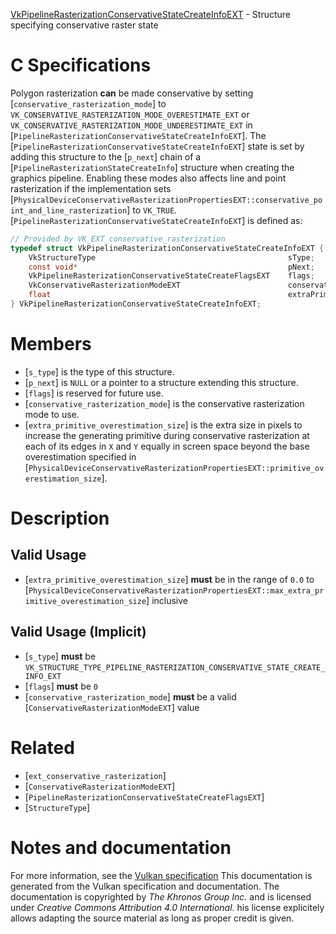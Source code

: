 [VkPipelineRasterizationConservativeStateCreateInfoEXT](https://www.khronos.org/registry/vulkan/specs/1.3-extensions/man/html/VkPipelineRasterizationConservativeStateCreateInfoEXT.html) - Structure specifying conservative raster state

# C Specifications
Polygon rasterization  **can**  be made conservative by setting
[`conservative_rasterization_mode`] to
`VK_CONSERVATIVE_RASTERIZATION_MODE_OVERESTIMATE_EXT` or
`VK_CONSERVATIVE_RASTERIZATION_MODE_UNDERESTIMATE_EXT` in
[`PipelineRasterizationConservativeStateCreateInfoEXT`].
The [`PipelineRasterizationConservativeStateCreateInfoEXT`] state is set
by adding this structure to the [`p_next`] chain of a
[`PipelineRasterizationStateCreateInfo`] structure when creating the
graphics pipeline.
Enabling these modes also affects line and point rasterization if the
implementation sets
[`PhysicalDeviceConservativeRasterizationPropertiesEXT::conservative_point_and_line_rasterization`]
to `VK_TRUE`.[`PipelineRasterizationConservativeStateCreateInfoEXT`] is defined as:
```c
// Provided by VK_EXT_conservative_rasterization
typedef struct VkPipelineRasterizationConservativeStateCreateInfoEXT {
    VkStructureType                                           sType;
    const void*                                               pNext;
    VkPipelineRasterizationConservativeStateCreateFlagsEXT    flags;
    VkConservativeRasterizationModeEXT                        conservativeRasterizationMode;
    float                                                     extraPrimitiveOverestimationSize;
} VkPipelineRasterizationConservativeStateCreateInfoEXT;
```

# Members
- [`s_type`] is the type of this structure.
- [`p_next`] is `NULL` or a pointer to a structure extending this structure.
- [`flags`] is reserved for future use.
- [`conservative_rasterization_mode`] is the conservative rasterization mode to use.
- [`extra_primitive_overestimation_size`] is the extra size in pixels to increase the generating primitive during conservative rasterization at each of its edges in `X` and `Y` equally in screen space beyond the base overestimation specified in [`PhysicalDeviceConservativeRasterizationPropertiesEXT::primitive_overestimation_size`].

# Description
## Valid Usage
-  [`extra_primitive_overestimation_size`] **must**  be in the range of `0.0` to [`PhysicalDeviceConservativeRasterizationPropertiesEXT::max_extra_primitive_overestimation_size`] inclusive

## Valid Usage (Implicit)
-  [`s_type`] **must**  be `VK_STRUCTURE_TYPE_PIPELINE_RASTERIZATION_CONSERVATIVE_STATE_CREATE_INFO_EXT`
-  [`flags`] **must**  be `0`
-  [`conservative_rasterization_mode`] **must**  be a valid [`ConservativeRasterizationModeEXT`] value

# Related
- [`ext_conservative_rasterization`]
- [`ConservativeRasterizationModeEXT`]
- [`PipelineRasterizationConservativeStateCreateFlagsEXT`]
- [`StructureType`]

# Notes and documentation
For more information, see the [Vulkan specification](https://www.khronos.org/registry/vulkan/specs/1.3-extensions/html/vkspec.html)
This documentation is generated from the Vulkan specification and documentation.
The documentation is copyrighted by *The Khronos Group Inc.* and is licensed under *Creative Commons Attribution 4.0 International*.
his license explicitely allows adapting the source material as long as proper credit is given.
        